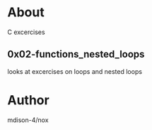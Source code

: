 # About
C excercises
## 0x02-functions_nested_loops
looks at excercises on loops and nested loops

# Author
mdison-4/nox
